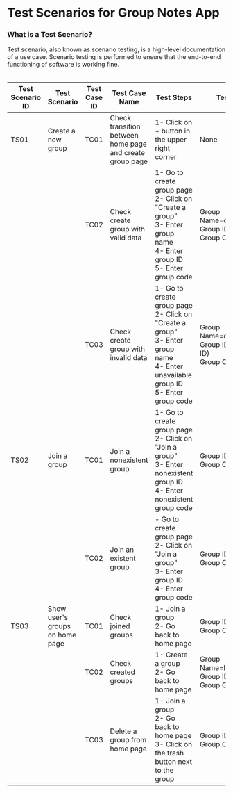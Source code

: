 # Test Scenarios for Group Notes App

### What is a Test Scenario?
Test scenario, also known as scenario testing, is a high-level documentation of a use case. Scenario testing is performed to ensure that the end-to-end functioning of software is working fine.
<br><br>



| Test Scenario ID  | Test Scenario  |  Test Case ID |  Test Case Name | Test Steps	  |  Test Data |  	Expected Outcome |  Actual Outcome |  Result |
| ------------ | ------------ | ------------ | ------------ | ------------ | ------------ | ------------ | ------------ | ------------ |
|TS01   | Create a new group | TC01  | Check transition between home page and create group page  | 1- Click on + button in the upper right corner  | None  | Load create group page  | As expected  | pass  |
|  |   | TC02  | Check create group with valid data  | 1- Go to create group page <br> 2- Click on "Create a group" <br> 3- Enter group name <br> 4- Enter group ID <br> 5- Enter group code  | Group Name=demo_group<br>Group ID=60<br>Group Code=55  | Create group and popup "Your group has been created"  | As expected  | pass  |  |
|  |   | TC03  | Check create group with invalid data  | 1- Go to create group page<br> 2- Click on "Create a group" <br> 3- Enter group name <br> 4- Enter unavailable group ID <br> 5- Enter group code  | Group Name=demo_group<br>Group ID=60 (used ID)<br>Group Code=55  | Popup "This ID is not available, please try another one"  | As expected  | pass  |  |
|TS02   | Join a group | TC01  | Join a nonexistent group  | 1- Go to create group page <br> 2- Click on "Join a group" <br> 3- Enter nonexistent group ID <br> 4- Enter nonexistent group code  | Group ID=8749 <br> Group Code=2423  | Popup "This ID is not available, please try another one" | As expected  | pass  |
|   |  | TC02  | Join an existent group  | - Go to create group page <br> 2- Click on "Join a group" <br> 3- Enter group ID <br> 4- Enter group code  | Group ID=60 <br> Group Code=55  | Join and open group page | As expected  | pass  |
|TS03   | Show user's groups on home page | TC01  | Check joined groups  | 1- Join a group <br>2- Go back to home page | Group ID=60<br>Group Code=55</br>|Joined group appear on home page| As expected  | pass  |
|   | | TC02  | Check created groups  | 1- Create a group <br>2- Go back to home page | Group Name=home_demo <br> Group ID=38<br>Group Code=65</br>|Created group appear on home page| As expected  | pass  |
|   | | TC03  | Delete a group from home page | 1- Join a group <br>2- Go back to home page <br> 3- Click on the trash button next to the group |  Group ID=60<br>Group Code=55 |Group will be deleted| As expected  | pass  |
